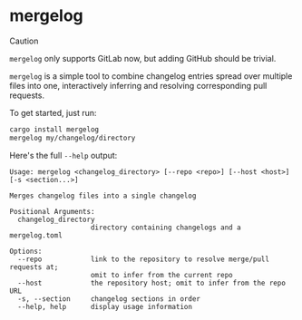 # mergelog

> [!CAUTION]
> `mergelog` only supports GitLab now, but adding GitHub should be trivial.

`mergelog` is a simple tool to combine changelog entries spread over multiple
files into one, interactively inferring and resolving corresponding pull
requests.

To get started, just run:

```bash
cargo install mergelog
mergelog my/changelog/directory
```

Here's the full `--help` output:

```
Usage: mergelog <changelog_directory> [--repo <repo>] [--host <host>] [-s <section...>]

Merges changelog files into a single changelog

Positional Arguments:
  changelog_directory
                    directory containing changelogs and a mergelog.toml

Options:
  --repo            link to the repository to resolve merge/pull requests at;
                    omit to infer from the current repo
  --host            the repository host; omit to infer from the repo URL
  -s, --section     changelog sections in order
  --help, help      display usage information
```
